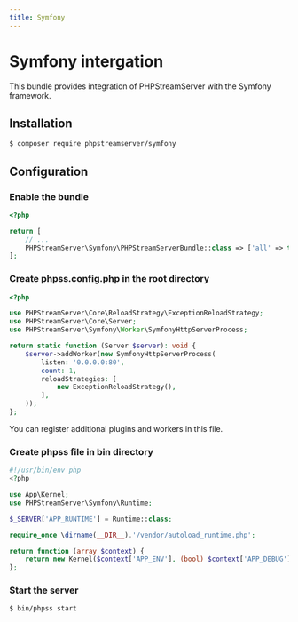 ```yaml
---
title: Symfony
---
```


# Symfony intergation

This bundle provides integration of PHPStreamServer with the Symfony framework.

## Installation

```bash
$ composer require phpstreamserver/symfony
```

## Configuration

### Enable the bundle
```php title="config/bundles.php"
<?php

return [
    // ...
    PHPStreamServer\Symfony\PHPStreamServerBundle::class => ['all' => true],
];
```

### Create phpss.config.php in the root directory
```php title="phpss.config.php"
<?php

use PHPStreamServer\Core\ReloadStrategy\ExceptionReloadStrategy;
use PHPStreamServer\Core\Server;
use PHPStreamServer\Symfony\Worker\SymfonyHttpServerProcess;

return static function (Server $server): void {
    $server->addWorker(new SymfonyHttpServerProcess(
        listen: '0.0.0.0:80',
        count: 1,
        reloadStrategies: [
            new ExceptionReloadStrategy(),
        ],
    ));
};
```

You can register additional plugins and workers in this file.

### Create phpss file in bin directory
```php title="bin/phpss"
#!/usr/bin/env php
<?php

use App\Kernel;
use PHPStreamServer\Symfony\Runtime;

$_SERVER['APP_RUNTIME'] = Runtime::class;

require_once \dirname(__DIR__).'/vendor/autoload_runtime.php';

return function (array $context) {
    return new Kernel($context['APP_ENV'], (bool) $context['APP_DEBUG']);
};
```

### Start the server
```bash
$ bin/phpss start
```
